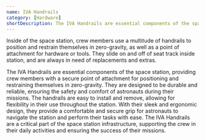 ```yaml
---
name: IVA Handrails
category: [Hardware]
shortDescription: The IVA Handrails are essential components of the space station, providing crew members with a secure point of attachment for positioning and restraining themselves in zero-gravity.
---
```


Inside of the space station, crew members use a multitude of handrails to position and restrain themselves in zero-gravity, as well as a point of attachment for hardware or tools. They slide on and off of seat track inside station, and are always in need of replacements and extras.

The IVA Handrails are essential components of the space station, providing crew members with a secure point of attachment for positioning and restraining themselves in zero-gravity. They are designed to be durable and reliable, ensuring the safety and comfort of astronauts during their missions. The handrails are easy to install and remove, allowing for flexibility in their use throughout the station. With their sleek and ergonomic design, they provide a comfortable and secure grip for astronauts to navigate the station and perform their tasks with ease. The IVA Handrails are a critical part of the space station infrastructure, supporting the crew in their daily activities and ensuring the success of their missions.
